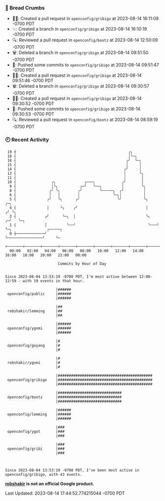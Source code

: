 ### 🍞 Bread Crumbs

 * ✍🏼: Created a pull request in `openconfig/gribigo` at 2023-08-14 16:11:08 -0700 PDT
 * 💥: Created a branch in `openconfig/gribigo` at 2023-08-14 16:10:19 -0700 PDT
 * 🔍: Reviewed a pull request in  `openconfig/bootz` at 2023-08-14 12:50:09 -0700 PDT
 * 🗑: Deleted a branch in `openconfig/gribigo` at 2023-08-14 09:51:50 -0700 PDT
 * 🚢: Pushed some commits to `openconfig/gribigo` at 2023-08-14 09:51:47 -0700 PDT
 * ✍🏼: Created a pull request in `openconfig/gribigo` at 2023-08-14 09:51:46 -0700 PDT
 * 🗑: Deleted a branch in `openconfig/gribigo` at 2023-08-14 09:30:57 -0700 PDT
 * ✍🏼: Created a pull request in `openconfig/gribigo` at 2023-08-14 09:30:52 -0700 PDT
 * 🚢: Pushed some commits to `openconfig/gribigo` at 2023-08-14 09:30:53 -0700 PDT
 * 🔍: Reviewed a pull request in  `openconfig/bootz` at 2023-08-14 08:59:19 -0700 PDT

### 🕘 Recent Activity
```
 19 ┼                                                   ╭╮
 18 ┤                                                   │╰─╮
 16 ┤                                                  ╭╯  ╰─╮
 15 ┤                                                  │     │
 14 ┤                                                 ╭╯     │
 13 ┤                                                 │      ╰╮
 11 ┤                                                 │       │
 10 ┤                ╭╮             ╭───╮            ╭╯       │
  9 ┤                │╰╮          ╭─╯   ╰──╮         │        ╰╮
  8 ┤               ╭╯ ╰╮        ╭╯        ╰─────╮  ╭╯         │
  6 ┤               │   │        │               ╰─╮│          │
  5 ┤              ╭╯   ╰╮      ╭╯                 ╰╯          ╰╮       ╭─╮
  4 ┤              │     ╰╮    ╭╯                               │      ╭╯ ╰╮
  3 ┤             ╭╯      ╰─╮  │                                ╰╮   ╭─╯   ╰─╮
  1 ┤             │         ╰──╯                                 ╰───╯       ╰─╮                ╭─────╮
  0 ┼─────────────╯                                                            ╰────────────────╯     ╰─
    +───────+───────+───────+───────+───────+───────+───────+───────+───────+───────+───────+───────+────
  00:00   02:00   04:00   06:00   08:00   10:00   12:00   14:00   16:00   18:00   20:00   22:00   00:00   

						Commits by Hour of Day


Since 2023-08-04 13:53:19 -0700 PDT, I'm most active between 12:00-12:59 - with 19 events in that hour.

```



```
                       |######
 openconfig/public     |######
                       |######

                       |##
 robshakir/lemming     |##
                       |##

                       |######
 openconfig/ygnmi      |######
                       |######

                       |#
 openconfig/goyang     |#
                       |#

                       |#
 robshakir/ygnmi       |#
                       |#

                       |###########################################
 openconfig/gribigo    |###########################################
                       |###########################################

                       |#############################
 openconfig/bootz      |#############################
                       |#############################

                       |######
 openconfig/lemming    |######
                       |######

                       |###
 openconfig/ygot       |###
                       |###

                       |###
 openconfig/gribi      |###
                       |###



Since 2023-08-04 13:53:19 -0700 PDT, I've been most active in openconfig/gribigo, with 43 events.

```
**[robshakir](mailto:robjs@google.com) is not an official Google product.**  


Last Updated: 2023-08-14 17:44:52.774215044 -0700 PDT

